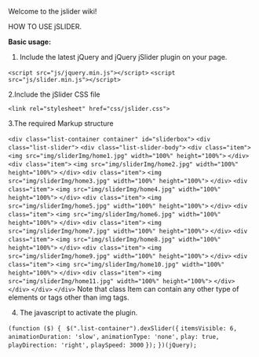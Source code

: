 Welcome to the jslider wiki!

HOW TO USE jSLIDER.

**Basic usage:**

1. Include the latest jQuery and jQuery jSlider plugin on your page.

`<script src="js/jquery.min.js"></script>`
`<script src="js/slider.min.js"></script>`

2.Include the jSlider CSS file

`<link rel="stylesheet" href="css/jslider.css">`

3.The required Markup structure 

`<div class="list-container container" id="sliderbox">`
        `<div class="list-slider">`
            `<div class="list-slider-body">`
                `<div class="item">`
                    `<img src="img/sliderImg/home1.jpg" width="100%" height="100%">`
                `</div>`
                `<div class="item">`
                    `<img src="img/sliderImg/home2.jpg" width="100%" height="100%">`
                `</div>`
                `<div class="item">`
                    `<img src="img/sliderImg/home3.jpg" width="100%" height="100%">`
                `</div>`
                `<div class="item">`
                    `<img src="img/sliderImg/home4.jpg" width="100%" height="100%">`
                `</div>`
                `<div class="item">`
                    `<img src="img/sliderImg/home5.jpg" width="100%" height="100%">`
                `</div>`
                `<div class="item">`
                    `<img src="img/sliderImg/home6.jpg" width="100%" height="100%">`
                `</div>`
                `<div class="item">`
                    `<img src="img/sliderImg/home7.jpg" width="100%" height="100%">`
                `</div>`
                `<div class="item">`
                    `<img src="img/sliderImg/home8.jpg" width="100%" height="100%">`
                `</div>`
                `<div class="item">`
                    `<img src="img/sliderImg/home9.jpg" width="100%" height="100%">`
                `</div>`
                `<div class="item">`
                    `<img src="img/sliderImg/home10.jpg" width="100%" height="100%">`
                `</div>`
                `<div class="item">`
                    `<img src="img/sliderImg/home11.jpg" width="100%" height="100%">`
                `</div>`
            `</div>`
        `</div>`
    `</div>`
Note that class Item can contain any other type of elements or tags other than img tags.

4.  The javascript to activate the plugin.

`(function ($) { `
    `$(".list-container").dexSlider({`
        `itemsVisible: 6,`
        `animationDuration: 'slow',`
        `animationType: 'none',`
        `play: true,`
        `playDirection: 'right',`
        `playSpeed: 3000`
    `});`
`})(jQuery);`

